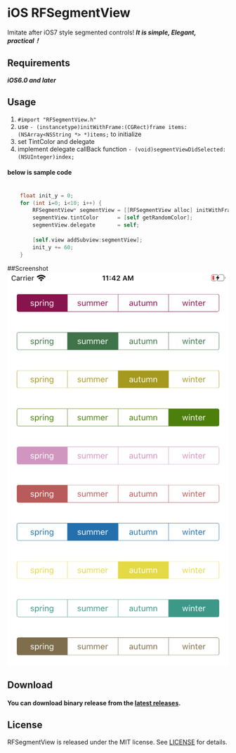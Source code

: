 # iOS RFSegmentView
Imitate after iOS7 style segmented controls!
***It is simple, Elegant, practical！***



##  Requirements
_**iOS6.0 and later**_

##  Usage
1. `#import "RFSegmentView.h"`
2. use `- (instancetype)initWithFrame:(CGRect)frame items:(NSArray<NSString *> *)items;` to initialize
3. set TintColor and delegate
4. implement delegate callBack function `- (void)segmentViewDidSelected:(NSUInteger)index;`
                                         

#### below is sample code
```objective-c

    float init_y = 0;
    for (int i=0; i<10; i++) {
        RFSegmentView* segmentView = [[RFSegmentView alloc] initWithFrame:CGRectMake(0, 10+init_y, kScreenWidth, 60) items:@[@"spring",@"summer",@"autumn",@"winnter"]];
        segmentView.tintColor      = [self getRandomColor];
        segmentView.delegate       = self;
        
        [self.view addSubview:segmentView];
        init_y += 60;
    }
```

##Screenshot
![(Screenshot)](https://github.com/wangruofeng/RFSegmentView/raw/master/RFSegmentView/samplePic.png)


##  Download
####  You can download binary release from the [latest releases](https://github.com/wangruofeng/RFSegmentView/archive/master.zip).


## License
RFSegmentView is released under the MIT license. See [LICENSE](/LICENSE) for details.



